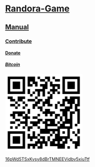 # [Randora-Game](/README.md)

## [Manual](/manual/README.md)

### [Contribute](/manual/contribute/README.md)

#### [Donate](/manual/contribute/donate/README.md)

##### [Bitcoin](/manual/contribute/donate/bitcoin/README.md)

![16pWd5TSxKvsy8dBrTMNEEVidbv5xiuTtf](./16pWd5TSxKvsy8dBrTMNEEVidbv5xiuTtf.bmp "Bitcoin")

[16pWd5TSxKvsy8dBrTMNEEVidbv5xiuTtf](http://bitcoin:1448PbGuf75o7U2oLq2AfH2HHkCnBUEL5X&message=donation)

